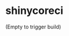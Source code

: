 
<!-- README.md is generated from README.Rmd. Please edit that file -->

# shinycoreci

(Empty to trigger build)

